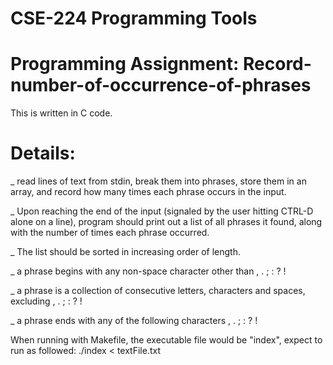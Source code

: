 # CSE-224 Programming Tools

# Programming Assignment: Record-number-of-occurrence-of-phrases

This is written in C code.

# Details:

_ read lines of text from stdin, break them into phrases, store them in an array, and record how many times each phrase occurs in the input.

_ Upon reaching the end of the input (signaled by the user hitting CTRL-D alone on a line), program should print out a list of all phrases it found, 
along with the number of times each phrase occurred. 

_ The list should be sorted in increasing order of length.

_ a phrase begins with any non-space character other than , . ; : ? !

_ a phrase is a collection of consecutive letters, characters and spaces, excluding , . ; : ? !

_ a phrase ends with any of the following characters , . ; : ? !

When running with Makefile, the executable file would be "index", expect to run as followed: ./index < textFile.txt
